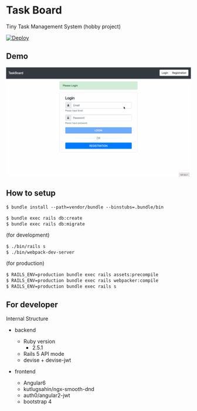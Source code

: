# Task Board

Tiny Task Management System (hobby project)

[![Deploy](https://www.herokucdn.com/deploy/button.png)](https://heroku.com/deploy)

## Demo

![TaskBoardDemo](https://github.com/kaishuu0123/task-board/blob/master/demo/demo.gif)


## How to setup

```shell
$ bundle install --path=vendor/bundle --binstubs=.bundle/bin
```

```shell
$ bundle exec rails db:create
$ bundle exec rails db:migrate
```

(for development)

```shell
$ ./bin/rails s
$ ./bin/webpack-dev-server
```

(for production)

```shell
$ RAILS_ENV=production bundle exec rails assets:precompile
$ RAILS_ENV=production bundle exec rails webpacker:compile
$ RAILS_ENV=production bundle exec rails s
```

## For developer

Internal Structure

* backend
    * Ruby version
        * 2.5.1
    * Rails 5 API mode
    * devise + devise-jwt

* frontend
    * Angular6
    * kutlugsahin/ngx-smooth-dnd
    * auth0/angular2-jwt
    * bootstrap 4
